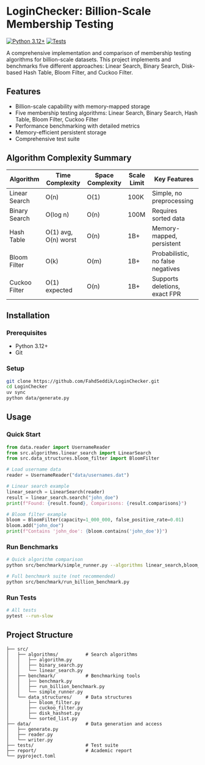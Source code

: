 # LoginChecker: Billion-Scale Membership Testing

[![Python 3.12+](https://img.shields.io/badge/python-3.12+-blue.svg)](https://www.python.org/downloads/)
[![Tests](https://img.shields.io/badge/tests-passing-green.svg)]()

A comprehensive implementation and comparison of membership testing algorithms for billion-scale datasets. This project implements and benchmarks five different approaches: Linear Search, Binary Search, Disk-based Hash Table, Bloom Filter, and Cuckoo Filter.

## Features

- Billion-scale capability with memory-mapped storage
- Five membership testing algorithms: Linear Search, Binary Search, Hash Table, Bloom Filter, Cuckoo Filter
- Performance benchmarking with detailed metrics
- Memory-efficient persistent storage
- Comprehensive test suite

## Algorithm Complexity Summary

| Algorithm | Time Complexity | Space Complexity | Scale Limit | Key Features |
|-----------|----------------|------------------|-------------|--------------|
| Linear Search | O(n) | O(1) | 100K | Simple, no preprocessing |
| Binary Search | O(log n) | O(n) | 100M | Requires sorted data |
| Hash Table | O(1) avg, O(n) worst | O(n) | 1B+ | Memory-mapped, persistent |
| Bloom Filter | O(k) | O(m) | 1B+ | Probabilistic, no false negatives |
| Cuckoo Filter | O(1) expected | O(n) | 1B+ | Supports deletions, exact FPR |

## Installation

### Prerequisites
- Python 3.12+
- Git

### Setup
```bash
git clone https://github.com/FahdSeddik/LoginChecker.git
cd LoginChecker
uv sync
python data/generate.py
```

## Usage

### Quick Start
```python
from data.reader import UsernameReader
from src.algorithms.linear_search import LinearSearch
from src.data_structures.bloom_filter import BloomFilter

# Load username data
reader = UsernameReader("data/usernames.dat")

# Linear search example
linear_search = LinearSearch(reader)
result = linear_search.search("john_doe")
print(f"Found: {result.found}, Comparisons: {result.comparisons}")

# Bloom filter example
bloom = BloomFilter(capacity=1_000_000, false_positive_rate=0.01)
bloom.add("john_doe")
print(f"Contains 'john_doe': {bloom.contains('john_doe')}")
```

### Run Benchmarks
```bash
# Quick algorithm comparison
python src/benchmark/simple_runner.py --algorithms linear_search,bloom_filter --sizes 1000,10000,100000

# Full benchmark suite (not recommended)
python src/benchmark/run_billion_benchmark.py
```

### Run Tests
```bash
# All tests
pytest --run-slow
```

## Project Structure

```
├── src/
│   ├── algorithms/          # Search algorithms
│   │   ├── algorithm.py
│   │   ├── binary_search.py
│   │   └── linear_search.py
│   ├── benchmark/           # Benchmarking tools
│   │   ├── benchmark.py
│   │   ├── run_billion_benchmark.py
│   │   └── simple_runner.py
│   └── data_structures/     # Data structures
│       ├── bloom_filter.py
│       ├── cuckoo_filter.py
│       ├── disk_hashset.py
│       └── sorted_list.py
├── data/                    # Data generation and access
│   ├── generate.py
│   ├── reader.py
│   └── writer.py
├── tests/                   # Test suite
├── report/                  # Academic report
└── pyproject.toml
```
